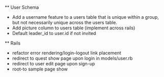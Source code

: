 ** User Schema
* Add a username feature to a users table that is unique within a group, but not
necessarily unique across the users table.
* Add picture column to users table (implement across rails)
* Default leader_id to user.id if not invited

** Rails
* refactor error rendering/login-logout link placement
* redirect to quest show page upon login in models/user.rb
* redirect to user edit page upon sign-up
* root-to sample page show
